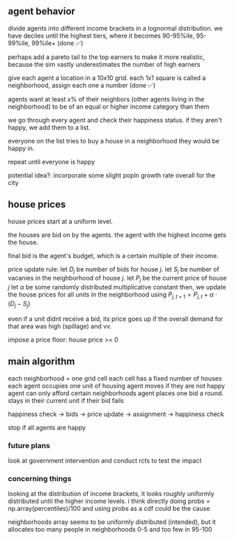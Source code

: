 ## agent behavior
divide agents into different income brackets in a lognormal distribution. we have deciles until the highest tiers, where it becomes 90-95%ile, 95-99%ile, 99%ile+ (done ✅)

perhaps add a pareto tail to the top earners to make it more realistic, because the sim vastly underestimates the number of high earners

give each agent a location in a 10x10 grid. each 1x1 square is called a neighborhood, assign each one a number (done ✅)

agents want at least x% of their neighbors (other agents living in the neighborhood) to be of an equal or higher income category than them

we go through every agent and check their happiness status. if they aren't happy, we add them to a list.

everyone on the list tries to buy a house in a neighborhood they would be happy in.

repeat until everyone is happy

potential idea?: incorporate some slight popln growth rate overall for the city

## house prices
house prices start at a uniform level.

the houses are bid on by the agents. the agent with the highest income gets the house. 

final bid is the agent's budget, which is a certain multiple of their income.

price update rule:
let $D_{j}$ be number of bids for house $j$.
let $S_{j}$ be number of vacanies in the neighborhood of house $j$.
let $P_{j}$ be the current price of house $j$
let $\alpha$ be some randomly distributed multiplicative constant
then, we update the house prices for all units in the neighborhood using $P_{j,t+1} = P_{j, t} + \alpha \cdot (D_{j}-S_{j})$

even if a unit didnt receive a bid, its price goes up if the overall demand for that area was high (spillage) and vv.

impose a price floor: house price >= 0

## main algorithm
each neighborhood = one grid cell
each cell has a fixed number of houses
each agent occupies one unit of housing
agent moves if they are not happy
agent can only afford certain neighborhoods
agent places one bid a round. stays in their current unit if their bid fails

happiness check -> bids -> price update -> assignment -> happiness check

stop if all agents are happy

### future plans
look at government intervention and conduct rcts to test the impact

### concerning things
looking at the distribution of income brackets, it looks roughly uniformly distributed until the higher income levels.
i think directly doing probs = np.array(percentiles)/100 and using probs as a cdf could be the cause

neighborhoods array seems to be uniformly distributed (intended), but it allocates too many people in neighborhoods 0-5 and too few in 95-100